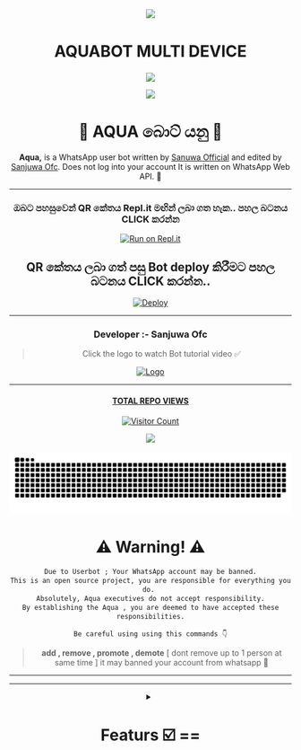 <div align="center">		

<img src= "https://camo.githubusercontent.com/71b837571c48af3aa60a73dbc9d5936aa359d78efbfa8a6743cbbbc16b80ef4d/68747470733a2f2f63646e2e646973636f72646170702e636f6d2f6174746163686d656e74732f3830353930323039333930363630383138362f3830353931333937323533353539303932322f74656e6f722e676966"/>
</p>


# AQUABOT MULTI DEVICE 

<p align="center"> <a href="github.com/Sanjuwa22"><img align="center" src="https://telegra.ph/file/85fe740b2385a55178500.jpg"/></a>
 <p align="center">
</p>
<p align='center'>
    </p>

<p align="center">
  <img src="https://readme-typing-svg.herokuapp.com/?lines=AQUA+BOT+MD+🇱🇰&font=Fira%20Code&center=true&width=380&height=50">

    

<h1> 🔎 AQUA බොට් යනු 🔎</h1>

**Aqua,** is a WhatsApp user bot written by [Sanuwa Official](https://github.com/sanuwaofficial) and edited by [Sanjuwa Ofc](https://github.com/Sanjuwa22). Does not log into your account It is written on WhatsApp Web API. 🍂

---






### ඔබට පහසුවෙන් QR කේතය Repl.it මඟින් ලබා ගත හැක.. පහල බටනය CLICK කරන්න

[![Run on Repl.it](https://repl.it/badge/github/quiec/whatsasena)](https://replit.com/@MagmaGaming/AQUABOT-MDV2?v=1)

## QR කේතය ලබා ගත් පසු Bot deploy කිරීමට පහල බටනය CLICK කරන්න..

[![Deploy](https://www.herokucdn.com/deploy/button.svg)](https://heroku.com/deploy?template=https://github.com/Sanjuwa22/AQUA)

---------------------------------   

 ###  Developer :- Sanjuwa Ofc 


> Click the logo to watch Bot tutorial video ✅

<a href="https://youtu.be/Z9rIR0Vopb8"><img title="Logo" src="https://telegra.ph/file/4b2a7d5c1689711f62c3a.jpg">

---


  #### TOTAL REPO VIEWS
![Visitor Count](https://profile-counter.glitch.me/Sanjuwa22/count.svg)
</p>

<div align="center">		

<img src= "https://camo.githubusercontent.com/71b837571c48af3aa60a73dbc9d5936aa359d78efbfa8a6743cbbbc16b80ef4d/68747470733a2f2f63646e2e646973636f72646170702e636f6d2f6174746163686d656e74732f3830353930323039333930363630383138362f3830353931333937323533353539303932322f74656e6f722e676966"/>
</p>


<div align="center">

 [![Run on Repl.it](https://github.com/Platane/snk/raw/output/github-contribution-grid-snake.svg)](https://replit.com/@ALPHAOFFICIAL/V5)


<h1> ⚠️ Warning! ⚠️️</h1>

```
Due to Userbot ; Your WhatsApp account may be banned.
This is an open source project, you are responsible for everything you do. 
Absolutely, Aqua executives do not accept responsibility.
By establishing the Aqua , you are deemed to have accepted these responsibilities.
```

`Be careful using using this commands 👇`
> **add , remove , promote , demote**
[ dont remove up to 1 person at same time ]
it may banned your account from whatsapp 🚫

</div>

_ _ _

---

<details>
<summary><b><h1 align="center">Featurs ☑️ ==</h1></b></summary>
<p align="left">

`🤹️ command:` .song <br>
`📍 description:` Download Songs. <br>

`🤹️ command:` .video <br>
`📍 description:` Download Videos. 

`🤹️ command:` .tiktok <br>
`📍 description:` Download Tiktok Videos. 

`🤹️ command:` .fb<br>
`📍 description:` Download Facebook Videos. 

`🤹️ command:` .ig <br>
`📍 description:` Download Instagram Videos. 

`🤹️ command:` .mediafire <br>
`📍 description:` Download Mediafire Files. 

`🤹️ command:` .downapk<br>
`📍 description:` Download Apks. 

`🤹️ command:` .findapk <br>
`📍 description:`  Search Apps. 

`🤹️ command:` .img<br>
`📍 description:` Download Images. 

`🤹️ command:` .getyt <br>
`📍 description:` Search Video In Youtube. 

`🤹️ command:` .add<br>
`📍 description:` Adds someone to the group. 

`🤹️ command:` .promote <br>
`📍 description:` Makes any person an admin. 

`🤹️ command:` .demote <br>
`📍 description:` Takes the authority of any admin. 

`🤹️ command:` .mute <br>
`📍 description:` Mute the group chat. Only the admins can send a message.
⌨️ Example: .mute & .mute 5m etc 

`🤹️ command:` .unmute <br>
`📍 description:` Unmute the group chat. Anyone can send a message. 

`🤹️ command:` .alive <br>
`📍 description:` Check Bot Online. 

`🤹️ command:` .update <br>
`📍 description:` Bot Updates.. 

`🤹️ command:` .sticker <br>
`📍 description:` Create Sticker. 

`🤹️ command:` .removebg <br>
`📍 description:` Image Background Remove. 
